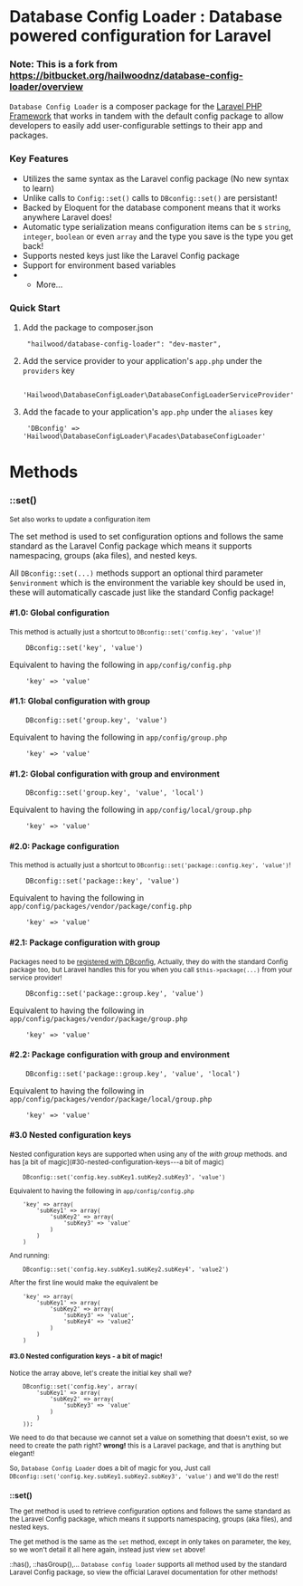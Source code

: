 # Database Config Loader : Database powered configuration for Laravel

### Note: This is a fork from https://bitbucket.org/hailwoodnz/database-config-loader/overview

`Database Config Loader` is a composer package for the [Laravel PHP Framework](http://laravel.com/) that works in tandem with the default config package to allow developers to easily add user-configurable settings to their app and packages.

### Key Features

* Utilizes the same syntax as the Laravel config package (No new syntax to learn)
* Unlike calls to `Config::set()` calls to `DBconfig::set()` are persistant!
* Backed by Eloquent for the database component means that it works anywhere Laravel does!
* Automatic type serialization means configuration items can be s `string`, `integer`, `boolean` or even `array` and the type you save is the type you get back!
* Supports nested keys just like the Laravel Config package
* Support for environment based variables
* + More...

### Quick Start

1. Add the package to composer.json

        "hailwood/database-config-loader": "dev-master",

2. Add the service provider to your application's `app.php` under the `providers` key

        'Hailwood\DatabaseConfigLoader\DatabaseConfigLoaderServiceProvider'

4. Add the facade to your application's `app.php` under the `aliases` key

        'DBconfig' => 'Hailwood\DatabaseConfigLoader\Facades\DatabaseConfigLoader'

# Methods

### ::set()
<small>Set also works to update a configuration item</small>

The set method is used to set configuration options and follows the same standard as the Laravel Config package which means it supports namespacing, groups (aka files), and nested keys.

All `DBconfig::set(...)` methods support an optional third parameter `$environment` which is the environment the variable key should be used in, these will automatically cascade just like the standard Config package!

#### #1.0: Global configuration
<small>This method is actually just a shortcut to `DBconfig::set('config.key', 'value')`!</small>

        DBconfig::set('key', 'value')

Equivalent to having the following in `app/config/config.php`

        'key' => 'value'

#### #1.1: Global configuration with group
        DBconfig::set('group.key', 'value')

Equivalent to having the following in `app/config/group.php`

        'key' => 'value'

#### #1.2: Global configuration with group and environment
        DBconfig::set('group.key', 'value', 'local')

Equivalent to having the following in `app/config/local/group.php`

        'key' => 'value'

#### #2.0: Package configuration
<small>This method is actually just a shortcut to `DBconfig::set('package::config.key', 'value')`!</small>

        DBconfig::set('package::key', 'value')

Equivalent to having the following in `app/config/packages/vendor/package/config.php`

        'key' => 'value'

#### #2.1: Package configuration with group
<small>Packages need to be [registered with DBconfig](#registeringPackages), Actually, they do with the standard Config package too, but Laravel handles this for you when you call `$this->package(...)` from your service provider!</small>

        DBconfig::set('package::group.key', 'value')

Equivalent to having the following in `app/config/packages/vendor/package/group.php`

        'key' => 'value'

#### #2.2: Package configuration with group and environment
        DBconfig::set('package::group.key', 'value', 'local')

Equivalent to having the following in `app/config/packages/vendor/package/local/group.php`

        'key' => 'value'

#### #3.0 Nested configuration keys
<small>Nested configuration keys are supported when using any of the *with group* methods. and has [a bit of magic](#30-nested-configuration-keys---a bit of magic)

        DBconfig::set('config.key.subKey1.subKey2.subKey3', 'value')

Equivalent to having the following in `app/config/config.php`

        'key' => array(
            'subKey1' => array(
                'subKey2' => array(
                    'subKey3' => 'value'
                )
            )
        )

And running:

        DBconfig::set('config.key.subKey1.subKey2.subKey4', 'value2')

After the first line would make the equivalent be

        'key' => array(
            'subKey1' => array(
                'subKey2' => array(
                    'subKey3' => 'value',
                    'subKey4' => 'value2'
                )
            )
        )

#### #3.0 Nested configuration keys - a bit of magic!
Notice the array above, let's create the initial key shall we?

        DBconfig::set('config.key', array(
            'subKey1' => array(
                'subKey2' => array(
                    'subKey3' => 'value'
                )
            )
        ));

We need to do that because we cannot set a value on something that doesn't exist, so we need to create the path right? **wrong!** this is a Laravel package, and that is anything but elegant!

So, `Database Config Loader` does a bit of magic for you, Just call `DBconfig::set('config.key.subKey1.subKey2.subKey3', 'value')` and we'll do the rest!

### ::set()
The get method is used to retrieve configuration options and follows the same standard as the Laravel Config package, which means it supports namespacing, groups (aka files), and nested keys.

The get method is the same as the `set` method, except in only takes on parameter, the key, so we won't detail it all here again, instead just view `set` above!

::has(), ::hasGroup(),...
`Database config loader` supports all method used by the standard Laravel Config package, so view the official Laravel documentation for other methods!
